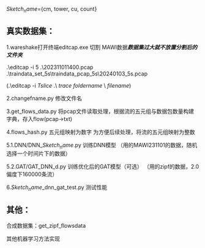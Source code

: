$Sketch_name$={cm, tower, cu, count}

## 真实数据集：

1.wareshake打开终端editcap.exe 切割 MAWI数据***数据集过大就不放置分割后的文件夹***

.\editcap -i 5 .\202311011400.pcap .\traindata_set_5s\traindata_pcap_5s\20240103_5s.pcap

(.\editcap -i $Tslice$ .\ $trace$ $foldername$ \ $filename$)

2.changefname.py 修改文件名

3.get_flows_data.py
将pcap文件读取处理，根据流的五元组与数据包数量构建字典，存入flow(pcap->txt)

4.flows_hash.py 五元组映射为数字
为方便后续处理，将流的五元组映射为整数

5.1.DNN/DNN_$Sketch_name$.py 训练DNN模型
（用的MAWI231101的数据，随机选择一个时间片下的数据）

5.2.GAT/GAT_DNN_d.py 训练优化后的GAT模型（可选）
（用的zipf的数据，2.0偏度下160000条流）

6.$Sketch_name$_dnn_gat_test.py 测试性能

## 其他：

合成数据集：get_zipf_flowsdata

其他机器学习方法实现
